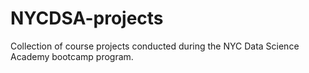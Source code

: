 # NYCDSA-projects
Collection of course projects conducted during the NYC Data Science Academy bootcamp program.

